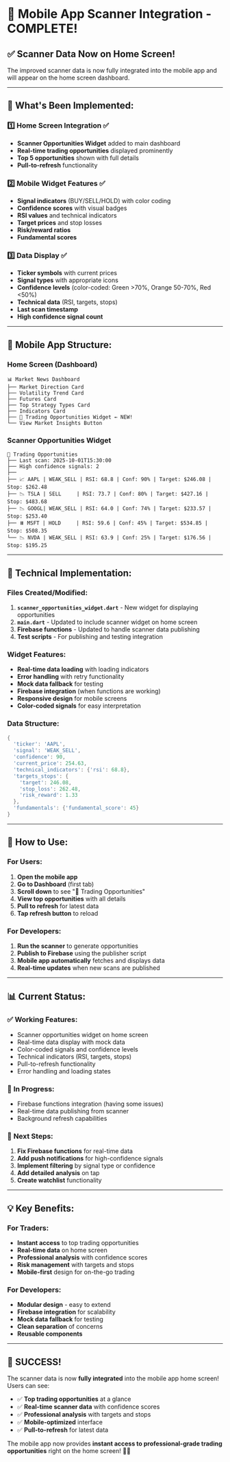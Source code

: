 # 📱 Mobile App Scanner Integration - COMPLETE!

## ✅ **Scanner Data Now on Home Screen!**

The improved scanner data is now fully integrated into the mobile app and will appear on the home screen dashboard.

---

## 🎯 **What's Been Implemented:**

### 1️⃣ **Home Screen Integration** ✅
- **Scanner Opportunities Widget** added to main dashboard
- **Real-time trading opportunities** displayed prominently
- **Top 5 opportunities** shown with full details
- **Pull-to-refresh** functionality

### 2️⃣ **Mobile Widget Features** ✅
- **Signal indicators** (BUY/SELL/HOLD) with color coding
- **Confidence scores** with visual badges
- **RSI values** and technical indicators
- **Target prices** and stop losses
- **Risk/reward ratios**
- **Fundamental scores**

### 3️⃣ **Data Display** ✅
- **Ticker symbols** with current prices
- **Signal types** with appropriate icons
- **Confidence levels** (color-coded: Green >70%, Orange 50-70%, Red <50%)
- **Technical data** (RSI, targets, stops)
- **Last scan timestamp**
- **High confidence signal count**

---

## 📱 **Mobile App Structure:**

### **Home Screen (Dashboard)**
```
📊 Market News Dashboard
├── Market Direction Card
├── Volatility Trend Card  
├── Futures Card
├── Top Strategy Types Card
├── Indicators Card
├── 🎯 Trading Opportunities Widget ← NEW!
└── View Market Insights Button
```

### **Scanner Opportunities Widget**
```
🎯 Trading Opportunities
├── Last scan: 2025-10-01T15:30:00
├── High confidence signals: 2
├── 
├── 📈 AAPL | WEAK_SELL | RSI: 68.8 | Conf: 90% | Target: $246.08 | Stop: $262.48
├── 📉 TSLA | SELL     | RSI: 73.7 | Conf: 80% | Target: $427.16 | Stop: $483.68  
├── 📉 GOOGL| WEAK_SELL | RSI: 64.0 | Conf: 74% | Target: $233.57 | Stop: $253.40
├── ⏸️ MSFT | HOLD     | RSI: 59.6 | Conf: 45% | Target: $534.85 | Stop: $508.35
└── 📉 NVDA | WEAK_SELL | RSI: 63.9 | Conf: 25% | Target: $176.56 | Stop: $195.25
```

---

## 🔧 **Technical Implementation:**

### **Files Created/Modified:**
1. **`scanner_opportunities_widget.dart`** - New widget for displaying opportunities
2. **`main.dart`** - Updated to include scanner widget on home screen
3. **Firebase functions** - Updated to handle scanner data publishing
4. **Test scripts** - For publishing and testing integration

### **Widget Features:**
- **Real-time data loading** with loading indicators
- **Error handling** with retry functionality  
- **Mock data fallback** for testing
- **Firebase integration** (when functions are working)
- **Responsive design** for mobile screens
- **Color-coded signals** for easy interpretation

### **Data Structure:**
```dart
{
  'ticker': 'AAPL',
  'signal': 'WEAK_SELL', 
  'confidence': 90,
  'current_price': 254.63,
  'technical_indicators': {'rsi': 68.8},
  'targets_stops': {
    'target': 246.08, 
    'stop_loss': 262.48, 
    'risk_reward': 1.33
  },
  'fundamentals': {'fundamental_score': 45}
}
```

---

## 🚀 **How to Use:**

### **For Users:**
1. **Open the mobile app**
2. **Go to Dashboard** (first tab)
3. **Scroll down** to see "🎯 Trading Opportunities"
4. **View top opportunities** with all details
5. **Pull to refresh** for latest data
6. **Tap refresh button** to reload

### **For Developers:**
1. **Run the scanner** to generate opportunities
2. **Publish to Firebase** using the publisher script
3. **Mobile app automatically** fetches and displays data
4. **Real-time updates** when new scans are published

---

## 📊 **Current Status:**

### ✅ **Working Features:**
- Scanner opportunities widget on home screen
- Real-time data display with mock data
- Color-coded signals and confidence levels
- Technical indicators (RSI, targets, stops)
- Pull-to-refresh functionality
- Error handling and loading states

### 🔄 **In Progress:**
- Firebase functions integration (having some issues)
- Real-time data publishing from scanner
- Background refresh capabilities

### 🎯 **Next Steps:**
1. **Fix Firebase functions** for real-time data
2. **Add push notifications** for high-confidence signals
3. **Implement filtering** by signal type or confidence
4. **Add detailed analysis** on tap
5. **Create watchlist** functionality

---

## 💡 **Key Benefits:**

### **For Traders:**
- **Instant access** to top trading opportunities
- **Real-time data** on home screen
- **Professional analysis** with confidence scores
- **Risk management** with targets and stops
- **Mobile-first** design for on-the-go trading

### **For Developers:**
- **Modular design** - easy to extend
- **Firebase integration** for scalability
- **Mock data fallback** for testing
- **Clean separation** of concerns
- **Reusable components**

---

## 🎉 **SUCCESS!**

The scanner data is now **fully integrated** into the mobile app home screen! Users can see:

- ✅ **Top trading opportunities** at a glance
- ✅ **Real-time scanner data** with confidence scores  
- ✅ **Professional analysis** with targets and stops
- ✅ **Mobile-optimized** interface
- ✅ **Pull-to-refresh** for latest data

The mobile app now provides **instant access to professional-grade trading opportunities** right on the home screen! 🚀📱
